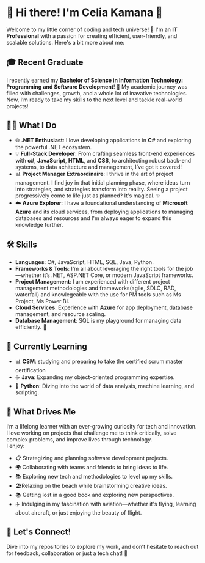 # 👋 Hi there! I'm Celia Kamana 🌟

Welcome to my little corner of coding and tech universe! 🚀 I'm an **IT Professional** with a passion for creating efficient, user-friendly, and scalable solutions. Here's a bit more about me:

## 🎓 Recent Graduate
I recently earned my **Bachelor of Science in Information Technology: Programming and Software Development**! 🎉 My academic journey was filled with challenges, growth, and a whole lot of inavative technologies. Now, I’m ready to take my skills to the next level and tackle real-world projects!

## 👩‍💻 What I Do
- 🌐 **.NET Enthusiast**: I love developing applications in **C#** and exploring the powerful .NET ecosystem.
- 💡 **Full-Stack Developer**: From crafting seamless front-end experiences with **c#**, **JavaScript**, **HTML**, and **CSS**, to architecting robust back-end systems, to data achitecture and management, I’ve got it covered!
- 📊 **Project Manager Extraordinaire**: I thrive in the art of project management. I find joy in that initial planning phase, where ideas turn into strategies, and strategies transform into reality. Seeing a project progressively come to life just as planned? It's magical. ✨
- ☁️ **Azure Explorer**: I have a foundational understanding of **Microsoft Azure** and its cloud services, from deploying applications to managing databases and resources and I'm always eager to expand this knowledge further.

## 🛠️ Skills
- **Languages**: C#, JavaScript, HTML, SQL, Java, Python.
- **Frameworks & Tools**: I'm all about leveraging the right tools for the job —whether it’s .NET, ASP.NET Core, or modern JavaScript frameworks.
- **Project Management**: I am experienced with different project management methodologies and frameworks(agile, SDLC, RAD, waterfall) and knowlegeable with the use for PM tools such as Ms Project, Ms Power BI.
- **Cloud Services**: Experience with **Azure** for app deployment, database management, and resource scaling.
- **Database Management**: SQL is my playground for managing data efficiently. 💾

## 🧠 Currently Learning
- 📊 **CSM**: studying and preparing to take the certified scrum master certification
- ☕ **Java**: Expanding my object-oriented programming expertise.
- 🐍 **Python**: Diving into the world of data analysis, machine learning, and scripting.

## 🧠 What Drives Me
I’m a lifelong learner with an ever-growing curiosity for tech and innovation. I love working on projects that challenge me to think critically, solve complex problems, and improve lives through technology.<br>
I enjoy:
- 📋 Strategizing and planning software development projects.
- 🌍 Collaborating with teams and friends to bring ideas to life.
- 📚 Exploring new tech and methodologies to level up my skills.
- 🏖️Relaxing on the beach while brainstorming creative ideas.
- 📚 Getting lost in a good book and exploring new perspectives.
- ✈️ Indulging in my fascination with aviation—whether it's flying, learning about aircraft, or just enjoying the beauty of flight.

## 🚀 Let's Connect!
Dive into my repositories to explore my work, and don’t hesitate to reach out for feedback, collaboration or just a tech chat! 💬
